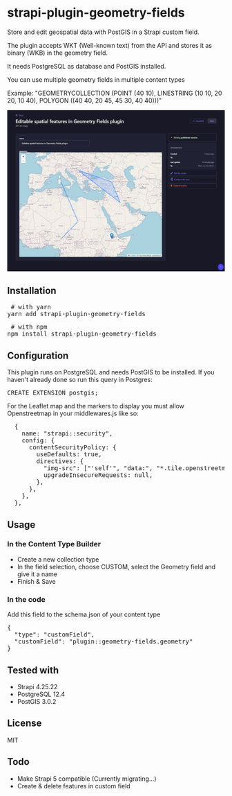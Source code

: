 # strapi-plugin-geometry-fields

Store and edit geospatial data with PostGIS in a Strapi custom field.

The plugin accepts WKT (Well-known text) from the API and stores it as binary (WKB) in the geometry field. 

It needs PostgreSQL as database and PostGIS installed.

You can use multiple geometry fields in multiple content types

Example: "GEOMETRYCOLLECTION (POINT (40 10),
LINESTRING (10 10, 20 20, 10 40),
POLYGON ((40 40, 20 45, 45 30, 40 40)))"

![Geometry Field in Action](./assets/strapi-plugin-geometry-fields.jpg)

## Installation

<pre> # with yarn
yarn add strapi-plugin-geometry-fields </pre>

<pre> # with npm
npm install strapi-plugin-geometry-fields </pre>

## Configuration

This plugin runs on PostgreSQL and needs PostGIS to be installed. If you haven't already done so run this query in Postgres:

<pre>CREATE EXTENSION postgis;</pre>

For the Leaflet map and the markers to display you must allow Openstreetmap in your middlewares.js like so:

<pre>
  {
    name: "strapi::security",
    config: {
      contentSecurityPolicy: {
        useDefaults: true,
        directives: {
          "img-src": ["'self'", "data:", "*.tile.openstreetmap.org"],
          upgradeInsecureRequests: null,
        },
      },
    },
  },
</pre>

## Usage

### In the Content Type Builder

- Create a new collection type
- In the field selection, choose CUSTOM, select the Geometry field and give it a name
- Finish & Save

### In the code

Add this field to the schema.json of your content type

<pre>{
  "type": "customField",
  "customField": "plugin::geometry-fields.geometry"
}</pre>

## Tested with

- Strapi 4.25.22
- PostgreSQL 12.4
- PostGIS 3.0.2

## License

MIT 

## Todo

- Make Strapi 5 compatible (Currently migrating...)
- Create & delete features in custom field

